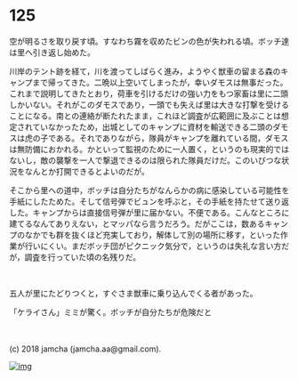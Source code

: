 # 125

空が明るさを取り戻す頃。すなわち霧を収めたビンの色が失われる頃。ボッチ達は里へ引き返し始めた。  

川岸のテント跡を経て，川を渡ってしばらく進み，ようやく獣車の留まる森のキャンプまで帰ってきた。二晩以上空いてしまったが，幸いダモスは無事だった。これまで説明してきたとおり，荷車を引けるだけの強い力をもつ家畜は里に二頭しかいない。それがこのダモスであり，一頭でも失えば里は大きな打撃を受けることになる。南との連絡が断たれたまま，これほど調査が広範囲に及ぶことは想定されていなかったため，出城としてのキャンプに資材を輸送できる二頭のダモスは虎の子である。それでありながら，隊員がキャンプを離れている間，ダモスは無防備におかれる。かといって監視のために一人置く，というのも現実的ではないし，敵の襲撃を一人で撃退できるのは限られた隊員だけだ。このいびつな状況をなんとか打開できるとよいのだが。  

そこから里への道中，ボッチは自分たちがなんらかの病に感染している可能性を手紙にしたためた。そして信号弾でビュンを呼ぶと，その手紙を持たせて送り返した。キャンプからは直接信号弾が里に届かない。不便である。こんなところに建てるなんてありえない，とマッパなら言うだろう。だがここは，数あるキャンプのなかでも群を抜くほど充実しており，解体して別の場所に移す，といった作業が行いにくい。まだボッチ団がピクニック気分で，というのは失礼な言い方だが，調査を行っていた頃の名残りだ。  

<br>  

五人が里にたどりつくと，すぐさま獣車に乗り込んでくる者があった。  

「ケライさん」ミミが驚く。ボッチが自分たちが危険だと  

<br>  
<br>  
(c) 2018 jamcha (jamcha.aa@gmail.com).  

[![img](http://i.creativecommons.org/l/by-nc-sa/4.0/88x31.png)](http://creativecommons.org/licenses/by-nc-sa/4.0/deed)